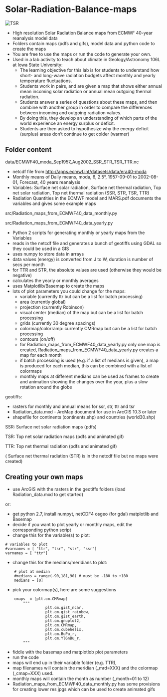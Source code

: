 # Solar-Radiation-Balance-maps

![TSR](https://github.com/ChHarding/Solar-Radiation-Balance-maps/blob/master/TSR/TSR_monthly_rotates_60.gif)

- High resolution Solar Radiation Balance maps from ECMWF 40-year reanalysis model data
- Folders contain maps (pdfs and gifs), model data and python code to create the maps
- You are free to use the maps or run the code to generate your own.
- Used in a lab activity to teach about climate in Geology/Astronomy 106L at Iowa State University: 
  - The learning objective for this lab is for students to understand how short- and long-wave radiation budgets affect monthly and yearly temperature fluctuations.
  - Students work in pairs, and are given a map that shows either annual mean incoming solar radiation or annual mean outgoing thermal radiation. 
  - Students answer a series of questions about these maps, and then combine with another group in order to compare the differences between incoming and outgoing radiation values. 
  - By doing this, they develop an understanding of which parts of the world experience an energy surplus or deficit.  
  - Students are then asked to hypothesize why the energy deficit (surplus) areas don’t continue to get colder (warmer)

## Folder content

data/ECMWF40_moda_Sep1957_Aug2002_SSR_STR_TSR_TTR.nc  
- netcdf file from http://apps.ecmwf.int/datasets/data/era40-moda
- Monthly means of Daily means, moda, 6, 2.5°, 1957-09-01 to 2002-08-01, Forecast, 40 years reanalysis
- Variables: Surface net solar radiation, Surface net thermal radiation, Top net solar radiation, Top net thermal radiation  (SSR, STR, TSR, TTR)
- Radiation Quantities in the ECMWF model and MARS.pdf documents the variables and gives some example maps

src/Radiation_maps_from_ECMWF40_data_monthly.py

src/Radiation_maps_from_ECMWF40_data_yearly.py

- Python 2 scripts for generating monthly or yearly maps from the Variables
- reads in the netcdf file and generates a bunch of geotiffs using GDAL so they could be used in a GIS
- uses numpy to store data in arrays
- data values (energy) is converted from J to W, duration is number of secs per month 
- for TTR and STR, the absolute values are used (otherwise they would be negative)
- calculates the yearly or monthly averages
- uses Matplotlib/Basemap to create the maps
- lots of plot parameters you could change for the maps:
  - variable (currently ttr but can be a list for batch processing)
  - area (currently global)
  - projection (currently Robinson)
  - visual center (median) of the map but can be a list for batch processing
  - grids (currently 30 degree spacings)
  - colormap/colorramp: currently CMRmap but can be a list for batch processing
  - contours (on/off)
  - for Radiation_maps_from_ECMWF40_data_yearly.py only one map is created, Radiation_maps_from_ECMWF40_data_yearly.py creates a map for each month
  - if batch processing is used (e.g. if a list of medians is given), a map is produced for each median, this can be combined with a list of colormaps 
  - monthly maps at different medians can be used as frames to create and animation showing the changes over the year, plus a slow rotation around the globe
  
geotiffs:
- rasters for monthly and annual means for ssr, str, ttr and tsr
- Radiation_data.mxd - ArcMap document for use in ArcGIS 10.3 or later
- shapefile for continents (continents.shp) and countries (world30.shp)
  
SSR: Surface net solar radiation maps (pdfs)

TSR: Top net solar radiation maps (pdfs and animated gif)

TTR: Top net thermal radiation (pdfs and animated gif)

( Surface net thermal radiation (STR) is in the netcdf file but no maps were created)

## Creating your own maps
- use ArcGIS with the rasters in the geotiffs folders (load Radiation_data.mxd to get started)

or:

- get python 2.7, install numpyt, netCDF4 osgeo (for gdal) matplotlib and Basemap
- decide if you want to plot yearly or monthly maps, edit the corresponding python script
- change this for the variable(s) to plot:

```
# variables to plot
#varnames = [ "ttr", "tsr", "str", "ssr"] 
varnames = [ "ttr"] 
```

- change this for the medians/meridians to plot:

```
    # plot at median      
    #medians = range(-90,181,90) # must be -180 to +180
    medians = [0]
```

- pick your colormap(s), here are some suggestions

```
	cmaps  = [plt.cm.CMRmap]
        """
                  plt.cm.gist_ncar,
                  plt.cm.gist_rainbow,
                  plt.cm.gist_earth,
                  plt.cm.gnuplot2,
                  plt.cm.CMRmap,
                  plt.cm.cubehelix,
                  plt.cm.BuPu_r,
                  plt.cm.YlGnBu_r,
        """
```
- fiddle with the basemap and matplotlob plot parameters
- run the code
- maps will end up in their variable folder (e.g. TTR),
- map filenames will contain the meridian (_mrd=XXX) and the colormap (_cmap=XXX) used.
- monthly maps will contain the month as number (_month=01 to 12)
- Radiation_maps_from_ECMWF40_data_monthly.py has some provisions for creating lower res jpgs which can be used to create animated gifs



